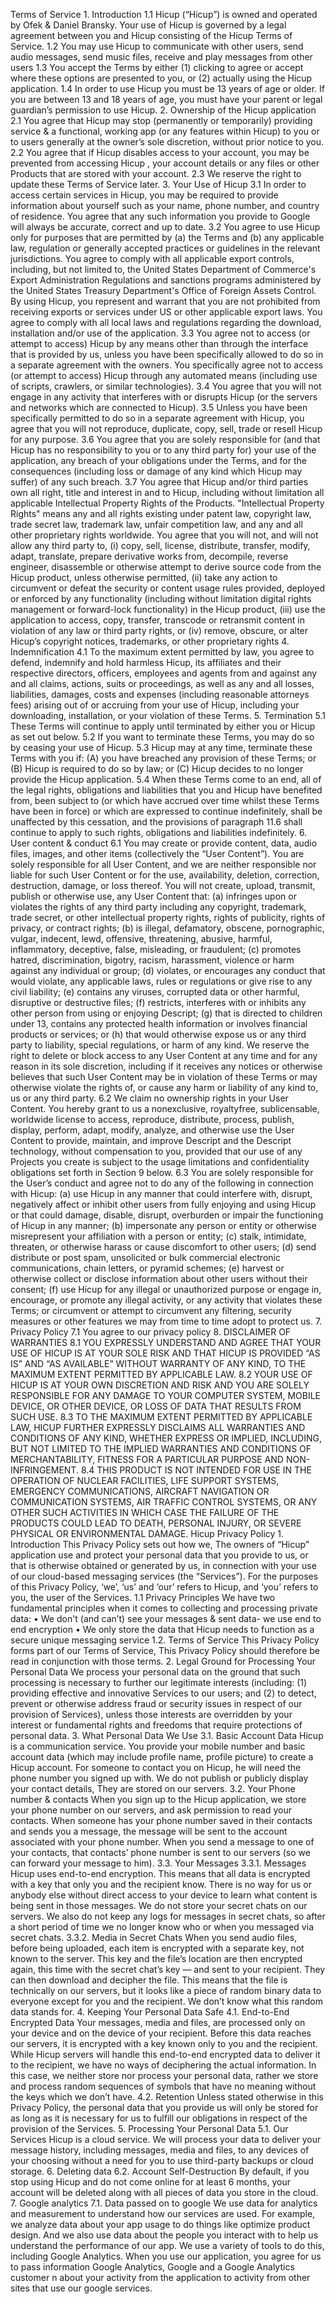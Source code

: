 <p>Terms of Service 1. Introduction 1.1 Hicup (&ldquo;Hicup&rdquo;) is owned and operated by Ofek &amp; Daniel Bransky. Your use of Hicup is governed by a legal agreement between you and Hicup consisting of the Hicup Terms of Service. 1.2 You may use Hicup to communicate with other users, send audio messages, send music files, receive and play messages from other users 1.3 You accept the Terms by either (1) clicking to agree or accept where these options are presented to you, or (2) actually using the Hicup application. 1.4 In order to use Hicup you must be 13 years of age or older. If you are between 13 and 18 years of age, you must have your parent or legal guardian&rsquo;s permission to use Hicup. 2. Ownership of the Hicup application 2.1 You agree that Hicup may stop (permanently or temporarily) providing service &amp; a functional, working app (or any features within Hicup) to you or to users generally at the owner&rsquo;s sole discretion, without prior notice to you. 2.2 You agree that if Hicup disables access to your account, you may be prevented from accessing Hicup , your account details or any files or other Products that are stored with your account. 2.3 We reserve the right to update these Terms of Service later. 3. Your Use of Hicup 3.1 In order to access certain services in Hicup, you may be required to provide information about yourself such as your name, phone number, and country of residence. You agree that any such information you provide to Google will always be accurate, correct and up to date. 3.2 You agree to use Hicup only for purposes that are permitted by (a) the Terms and (b) any applicable law, regulation or generally accepted practices or guidelines in the relevant jurisdictions. You agree to comply with all applicable export controls, including, but not limited to, the United States Department of Commerce's Export Administration Regulations and sanctions programs administered by the United States Treasury Department's Office of Foreign Assets Control. By using Hicup, you represent and warrant that you are not prohibited from receiving exports or services under US or other applicable export laws. You agree to comply with all local laws and regulations regarding the download, installation and/or use of the application. 3.3 You agree not to access (or attempt to access) Hicup by any means other than through the interface that is provided by us, unless you have been specifically allowed to do so in a separate agreement with the owners. You specifically agree not to access (or attempt to access) Hicup through any automated means (including use of scripts, crawlers, or similar technologies). 3.4 You agree that you will not engage in any activity that interferes with or disrupts Hicup (or the servers and networks which are connected to Hicup). 3.5 Unless you have been specifically permitted to do so in a separate agreement with Hicup, you agree that you will not reproduce, duplicate, copy, sell, trade or resell Hicup for any purpose. 3.6 You agree that you are solely responsible for (and that Hicup has no responsibility to you or to any third party for) your use of the application, any breach of your obligations under the Terms, and for the consequences (including loss or damage of any kind which Hicup may suffer) of any such breach. 3.7 You agree that Hicup and/or third parties own all right, title and interest in and to Hicup, including without limitation all applicable Intellectual Property Rights of the Products. "Intellectual Property Rights" means any and all rights existing under patent law, copyright law, trade secret law, trademark law, unfair competition law, and any and all other proprietary rights worldwide. You agree that you will not, and will not allow any third party to, (i) copy, sell, license, distribute, transfer, modify, adapt, translate, prepare derivative works from, decompile, reverse engineer, disassemble or otherwise attempt to derive source code from the Hicup product, unless otherwise permitted, (ii) take any action to circumvent or defeat the security or content usage rules provided, deployed or enforced by any functionality (including without limitation digital rights management or forward-lock functionality) in the Hicup product, (iii) use the application to access, copy, transfer, transcode or retransmit content in violation of any law or third party rights, or (iv) remove, obscure, or alter Hicup&rsquo;s copyright notices, trademarks, or other proprietary rights 4. Indemnification 4.1 To the maximum extent permitted by law, you agree to defend, indemnify and hold harmless Hicup, its affiliates and their respective directors, officers, employees and agents from and against any and all claims, actions, suits or proceedings, as well as any and all losses, liabilities, damages, costs and expenses (including reasonable attorneys fees) arising out of or accruing from your use of Hicup, including your downloading, installation, or your violation of these Terms. 5. Termination 5.1 These Terms will continue to apply until terminated by either you or Hicup as set out below. 5.2 If you want to terminate these Terms, you may do so by ceasing your use of Hicup. 5.3 Hicup may at any time, terminate these Terms with you if: (A) you have breached any provision of these Terms; or (B) Hicup is required to do so by law; or (C) Hicup decides to no longer provide the Hicup application. 5.4 When these Terms come to an end, all of the legal rights, obligations and liabilities that you and Hicup have benefited from, been subject to (or which have accrued over time whilst these Terms have been in force) or which are expressed to continue indefinitely, shall be unaffected by this cessation, and the provisions of paragraph 11.6 shall continue to apply to such rights, obligations and liabilities indefinitely. 6. User content &amp; conduct 6.1 You may create or provide content, data, audio files, images, and other items (collectively the &ldquo;User Content&rdquo;). You are solely responsible for all User Content, and we are neither responsible nor liable for such User Content or for the use, availability, deletion, correction, destruction, damage, or loss thereof. You will not create, upload, transmit, publish or otherwise use, any User Content that: (a) infringes upon or violates the rights of any third party including any copyright, trademark, trade secret, or other intellectual property rights, rights of publicity, rights of privacy, or contract rights; (b) is illegal, defamatory, obscene, pornographic, vulgar, indecent, lewd, offensive, threatening, abusive, harmful, inflammatory, deceptive, false, misleading, or fraudulent; (c) promotes hatred, discrimination, bigotry, racism, harassment, violence or harm against any individual or group; (d) violates, or encourages any conduct that would violate, any applicable laws, rules or regulations or give rise to any civil liability; (e) contains any viruses, corrupted data or other harmful, disruptive or destructive files; (f) restricts, interferes with or inhibits any other person from using or enjoying Descript; (g) that is directed to children under 13, contains any protected health information or involves financial products or services; or (h) that would otherwise expose us or any third party to liability, special regulations, or harm of any kind. We reserve the right to delete or block access to any User Content at any time and for any reason in its sole discretion, including if it receives any notices or otherwise believes that such User Content may be in violation of these Terms or may otherwise violate the rights of, or cause any harm or liability of any kind to, us or any third party. 6.2 We claim no ownership rights in your User Content. You hereby grant to us a nonexclusive, royaltyfree, sublicensable, worldwide license to access, reproduce, distribute, process, publish, display, perform, adapt, modify, analyze, and otherwise use the User Content to provide, maintain, and improve Descript and the Descript technology, without compensation to you, provided that our use of any Projects you create is subject to the usage limitations and confidentiality obligations set forth in Section 9 below. 6.3 You are solely responsible for the User&rsquo;s conduct and agree not to do any of the following in connection with Hicup: (a) use Hicup in any manner that could interfere with, disrupt, negatively affect or inhibit other users from fully enjoying and using Hicup or that could damage, disable, disrupt, overburden or impair the functioning of Hicup in any manner; (b) impersonate any person or entity or otherwise misrepresent your affiliation with a person or entity; (c) stalk, intimidate, threaten, or otherwise harass or cause discomfort to other users; (d) send distribute or post spam, unsolicited or bulk commercial electronic communications, chain letters, or pyramid schemes; (e) harvest or otherwise collect or disclose information about other users without their consent; (f) use Hicup for any illegal or unauthorized purpose or engage in, encourage, or promote any illegal activity, or any activity that violates these Terms; or circumvent or attempt to circumvent any filtering, security measures or other features we may from time to time adopt to protect us. 7. Privacy Policy 7.1 You agree to our privacy policy 8. DISCLAIMER OF WARRANTIES 8.1 YOU EXPRESSLY UNDERSTAND AND AGREE THAT YOUR USE OF HICUP IS AT YOUR SOLE RISK AND THAT HICUP IS PROVIDED &ldquo;AS IS&rdquo; AND &ldquo;AS AVAILABLE&rdquo; WITHOUT WARRANTY OF ANY KIND, TO THE MAXIMUM EXTENT PERMITTED BY APPLICABLE LAW. 8.2 YOUR USE OF HICUP IS AT YOUR OWN DISCRETION AND RISK AND YOU ARE SOLELY RESPONSIBLE FOR ANY DAMAGE TO YOUR COMPUTER SYSTEM, MOBILE DEVICE, OR OTHER DEVICE, OR LOSS OF DATA THAT RESULTS FROM SUCH USE. 8.3 TO THE MAXIMUM EXTENT PERMITTED BY APPLICABLE LAW, HICUP FURTHER EXPRESSLY DISCLAIMS ALL WARRANTIES AND CONDITIONS OF ANY KIND, WHETHER EXPRESS OR IMPLIED, INCLUDING, BUT NOT LIMITED TO THE IMPLIED WARRANTIES AND CONDITIONS OF MERCHANTABILITY, FITNESS FOR A PARTICULAR PURPOSE AND NON-INFRINGEMENT. 8.4 THIS PRODUCT IS NOT INTENDED FOR USE IN THE OPERATION OF NUCLEAR FACILITIES, LIFE SUPPORT SYSTEMS, EMERGENCY COMMUNICATIONS, AIRCRAFT NAVIGATION OR COMMUNICATION SYSTEMS, AIR TRAFFIC CONTROL SYSTEMS, OR ANY OTHER SUCH ACTIVITIES IN WHICH CASE THE FAILURE OF THE PRODUCTS COULD LEAD TO DEATH, PERSONAL INJURY, OR SEVERE PHYSICAL OR ENVIRONMENTAL DAMAGE. Hicup Privacy Policy 1. Introduction This Privacy Policy sets out how we, The owners of &ldquo;Hicup&rdquo; application use and protect your personal data that you provide to us, or that is otherwise obtained or generated by us, in connection with your use of our cloud-based messaging services (the &ldquo;Services&rdquo;). For the purposes of this Privacy Policy, &lsquo;we&rsquo;, &lsquo;us&rsquo; and &lsquo;our&rsquo; refers to Hicup, and &lsquo;you&rsquo; refers to you, the user of the Services. 1.1 Privacy Principles We have two fundamental principles when it comes to collecting and processing private data: &bull; We don't (and can&rsquo;t) see your messages &amp; sent data- we use end to end encryption &bull; We only store the data that Hicup needs to function as a secure unique messaging service 1.2. Terms of Service This Privacy Policy forms part of our Terms of Service, This Privacy Policy should therefore be read in conjunction with those terms. 2. Legal Ground for Processing Your Personal Data We process your personal data on the ground that such processing is necessary to further our legitimate interests (including: (1) providing effective and innovative Services to our users; and (2) to detect, prevent or otherwise address fraud or security issues in respect of our provision of Services), unless those interests are overridden by your interest or fundamental rights and freedoms that require protections of personal data. 3. What Personal Data We Use 3.1. Basic Account Data Hicup is a communication service. You provide your mobile number and basic account data (which may include profile name, profile picture) to create a Hicup account. For someone to contact you on Hicup, he will need the phone number you signed up with. We do not publish or publicly display your contact details, They are stored on our servers. 3.2. Your Phone number &amp; contacts When you sign up to the Hicup application, we store your phone number on our servers, and ask permission to read your contacts. When someone has your phone number saved in their contacts and sends you a message, the message will be sent to the account associated with your phone number. When you send a message to one of your contacts, that contacts&rsquo; phone number is sent to our servers (so we can forward your message to him). 3.3. Your Messages 3.3.1. Messages Hicup uses end-to-end encryption. This means that all data is encrypted with a key that only you and the recipient know. There is no way for us or anybody else without direct access to your device to learn what content is being sent in those messages. We do not store your secret chats on our servers. We also do not keep any logs for messages in secret chats, so after a short period of time we no longer know who or when you messaged via secret chats. 3.3.2. Media in Secret Chats When you send audio files, before being uploaded, each item is encrypted with a separate key, not known to the server. This key and the file&rsquo;s location are then encrypted again, this time with the secret chat&rsquo;s key &mdash; and sent to your recipient. They can then download and decipher the file. This means that the file is technically on our servers, but it looks like a piece of random binary data to everyone except for you and the recipient. We don&rsquo;t know what this random data stands for. 4. Keeping Your Personal Data Safe 4.1. End-to-End Encrypted Data Your messages, media and files, are processed only on your device and on the device of your recipient. Before this data reaches our servers, it is encrypted with a key known only to you and the recipient. While Hicup servers will handle this end-to-end encrypted data to deliver it to the recipient, we have no ways of deciphering the actual information. In this case, we neither store nor process your personal data, rather we store and process random sequences of symbols that have no meaning without the keys which we don&rsquo;t have. 4.2. Retention Unless stated otherwise in this Privacy Policy, the personal data that you provide us will only be stored for as long as it is necessary for us to fulfill our obligations in respect of the provision of the Services. 5. Processing Your Personal Data 5.1. Our Services Hicup is a cloud service. We will process your data to deliver your message history, including messages, media and files, to any devices of your choosing without a need for you to use third-party backups or cloud storage. 6. Deleting data 6.2. Account Self-Destruction By default, if you stop using Hicup and do not come online for at least 6 months, your account will be deleted along with all pieces of data you store in the cloud. 7. Google analytics 7.1. Data passed on to google We use data for analytics and measurement to understand how our services are used. For example, we analyze data about your app usage to do things like optimize product design. And we also use data about the people you interact with to help us understand the performance of our app. We use a variety of tools to do this, including Google Analytics. When you use our application, you agree for us to pass information Google Analytics, Google and a Google Analytics customer n about your activity from the application to activity from other sites that use our google services.</p>
